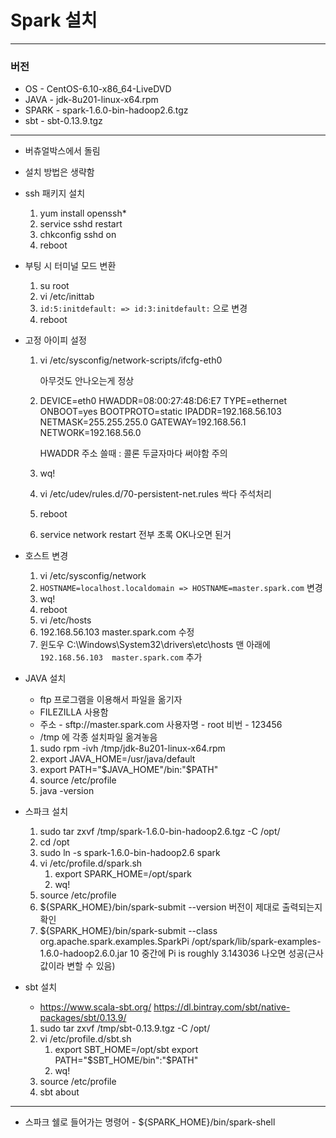 # Spark 설치

-------------

### 버전

- OS - CentOS-6.10-x86_64-LiveDVD
- JAVA - jdk-8u201-linux-x64.rpm
- SPARK - spark-1.6.0-bin-hadoop2.6.tgz
- sbt - sbt-0.13.9.tgz

---

- 버츄얼박스에서 돌림

- 설치 방법은 생략함

- ssh 패키지 설치
  1. yum install openssh*
  2. service sshd restart
  3. chkconfig sshd on
  4. reboot

- 부팅 시 터미널 모드 변환
  1. su root
  2. vi /etc/inittab
  3. ```id:5:initdefault: => id:3:initdefault:``` 으로 변경
  4. reboot

- 고정 아이피 설정

  1. vi /etc/sysconfig/network-scripts/ifcfg-eth0

     아무것도 안나오는게 정상

  2. DEVICE=eth0
     HWADDR=08:00:27:48:D6:E7
     TYPE=ethernet
     ONBOOT=yes
     BOOTPROTO=static
     IPADDR=192.168.56.103
     NETMASK=255.255.255.0
     GATEWAY=192.168.56.1
     NETWORK=192.168.56.0

     HWADDR 주소 쓸때 : 콜론 두글자마다 써야함 주의

  3. wq!

  4. vi /etc/udev/rules.d/70-persistent-net.rules
     싹다 주석처리

  5. reboot

  6. service network restart
     전부 초록 OK나오면 된거

- 호스트 변경
  1. vi /etc/sysconfig/network
  2. ```HOSTNAME=localhost.localdomain => HOSTNAME=master.spark.com``` 변경
  3. wq!
  4. reboot
  5. vi /etc/hosts
  6. 192.168.56.103	master.spark.com
     수정
  7. 윈도우 C:\Windows\System32\drivers\etc\hosts 맨 아래에 
     ```192.168.56.103	master.spark.com``` 추가

- JAVA 설치

  - ftp 프로그램을 이용해서 파일을 옮기자
  - FILEZILLA 사용함
  - 주소 - sftp://master.spark.com 사용자명 - root 비번 - 123456
  - /tmp 에 각종 설치파일 옮겨놓음

  1. sudo rpm -ivh /tmp/jdk-8u201-linux-x64.rpm
  2. export JAVA_HOME=/usr/java/default
  3. export PATH="$JAVA_HOME"/bin:"$PATH"
  4. source /etc/profile
  5. java -version

- 스파크 설치

  1. sudo tar zxvf /tmp/spark-1.6.0-bin-hadoop2.6.tgz -C /opt/
  2. cd /opt
  3. sudo ln -s spark-1.6.0-bin-hadoop2.6 spark
  4. vi /etc/profile.d/spark.sh
     1. export SPARK_HOME=/opt/spark
     2. wq!
  5. source /etc/profile
  6. ${SPARK_HOME}/bin/spark-submit --version
     버전이 제대로 출력되는지 확인
  7. ${SPARK_HOME}/bin/spark-submit --class org.apache.spark.examples.SparkPi /opt/spark/lib/spark-examples-1.6.0-hadoop2.6.0.jar 10
     중간에 Pi is roughly 3.143036 나오면 성공(근사값이라 변할 수 있음)

- sbt 설치

  - https://www.scala-sbt.org/
    https://dl.bintray.com/sbt/native-packages/sbt/0.13.9/

  1. sudo tar zxvf /tmp/sbt-0.13.9.tgz -C /opt/
  2. vi /etc/profile.d/sbt.sh
     1. export SBT_HOME=/opt/sbt
        export PATH="$SBT_HOME/bin":"$PATH"
     2. wq!
  3. source /etc/profile
  4. sbt about

---

- 스파크 쉘로 들어가는 명령어 - ${SPARK_HOME}/bin/spark-shell